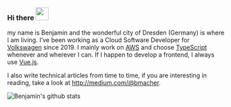 ### Hi there <img src="https://raw.githubusercontent.com/MartinHeinz/MartinHeinz/master/wave.gif" width="30px">

my name is Benjamin and the wonderful city of Dresden (Germany) is where I am living. I’ve been working as a Cloud Software Developer for [Volkswagen](https://github.com/volkswagen) since 2019. I mainly work on [AWS](https://github.com/aws) and choose [TypeScript](https://github.com/microsoft/TypeScript) whenever and wherever I can. If I happen to develop a frontend, I always use [Vue.js](https://github.com/vuejs).

I also write technical articles from time to time, if you are interesting in reading, take a look at http://medium.com/@bmacher.

![Benjamin's github stats](https://github-readme-stats.vercel.app/api?username=bmacher&include_all_commits=true&theme=cobalt)
